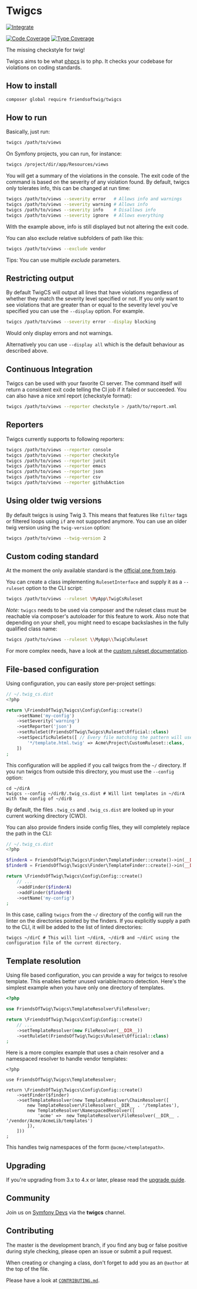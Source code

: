 # Twigcs

[![Integrate](https://github.com/friendsoftwig/twigcs/workflows/Integrate/badge.svg)](https://github.com/friendsoftwig/twigcs/actions)

[![Code Coverage](https://codecov.io/github/friendsoftwig/twigcs/branch/main/graph/badge.svg)](https://codecov.io/github/friendsoftwig/twigcs)
[![Type Coverage](https://shepherd.dev/github/friendsoftwig/twigcs/coverage.svg)](https://shepherd.dev/github/friendsoftwig/twigcs)

The missing checkstyle for twig!

Twigcs aims to be what [phpcs](https://github.com/squizlabs/PHP_CodeSniffer) is to php. It checks your codebase for
violations on coding standards.

## How to install

```bash
composer global require friendsoftwig/twigcs
```

## How to run

Basically, just run:

```bash
twigcs /path/to/views
```

On Symfony projects, you can run, for instance:

```bash
twigcs /project/dir/app/Resources/views
```

You will get a summary of the violations in the console. The exit code of the command is based on the severity
of any violation found. By default, twigcs only tolerates info, this can be changed at run time:

```bash
twigcs /path/to/views --severity error   # Allows info and warnings
twigcs /path/to/views --severity warning # Allows info
twigcs /path/to/views --severity info    # Disallows info
twigcs /path/to/views --severity ignore  # Allows everything
```

With the example above, info is still displayed but not altering the exit code.

You can also exclude relative subfolders of path like this:

```bash
twigcs /path/to/views --exclude vendor
```

Tips: You can use multiple _exclude_ parameters.

## Restricting output

By default TwigCS will output all lines that have violations regardless of whether they match the severity level
specified or not. If you only want to see violations that are greater than or equal to the severity level you've specified
you can use the `--display` option. For example.

```bash
twigcs /path/to/views --severity error --display blocking
```

Would only display errors and not warnings.

Alternatively you can use `--display all` which is the default behaviour as described above.

## Continuous Integration

Twigcs can be used with your favorite CI server. The command itself will return a consistent exit code telling
the CI job if it failed or succeeded. You can also have a nice xml report (checkstyle format):

```bash
twigcs /path/to/views --reporter checkstyle > /path/to/report.xml
```

## Reporters

Twigcs currently supports to following reporters:

```bash
twigcs /path/to/views --reporter console
twigcs /path/to/views --reporter checkstyle
twigcs /path/to/views --reporter junit
twigcs /path/to/views --reporter emacs
twigcs /path/to/views --reporter json
twigcs /path/to/views --reporter csv
twigcs /path/to/views --reporter githubAction
```

## Using older twig versions

By default twigcs is using Twig 3. This means that features like `filter` tags or filtered loops using `if` are not supported
anymore. You can use an older twig version using the `twig-version` option:

```bash
twigcs /path/to/views --twig-version 2
```

## Custom coding standard

At the moment the only available standard is the [official one from twig](https://twig.symfony.com/doc/3.x/coding_standards.html).

You can create a class implementing `RulesetInterface` and supply it as a `--ruleset` option to the CLI script:

```bash
twigcs /path/to/views --ruleset \MyApp\TwigCsRuleset
```

_Note:_ `twigcs` needs to be used via composer and the ruleset class must be reachable via composer's autoloader for this feature to work.
Also note that depending on your shell, you might need to escape backslashes in the fully qualified class name:

```bash
twigcs /path/to/views --ruleset \\MyApp\\TwigCsRuleset
```

For more complex needs, have a look at the [custom ruleset documentation](doc/ruleset.md).

## File-based configuration

Using configuration, you can easily store per-project settings:

```php
// ~/.twig_cs.dist
<?php

return \FriendsOfTwig\Twigcs\Config\Config::create()
    ->setName('my-config')
    ->setSeverity('warning')
    ->setReporter('json')
    ->setRuleSet(FriendsOfTwig\Twigcs\Ruleset\Official::class)
    ->setSpecificRuleSets([ // Every file matching the pattern will use a different ruleset.
        '*/template.html.twig' => Acme\Project\CustomRuleset::class,
    ])
;
```

This configuration will be applied if you call twigcs from the `~/` directory. If you run twigcs from outside this directory,
you must use the `--config` option:

```
cd ~/dirA
twigcs --config ~/dirB/.twig_cs.dist # Will lint templates in ~/dirA with the config of ~/dirB
```

By default, the files `.twig_cs` and `.twig_cs.dist` are looked up in your current working directory (CWD).

You can also provide finders inside config files, they will completely replace the path in the CLI:

```php
// ~/.twig_cs.dist
<?php

$finderA = FriendsOfTwig\Twigcs\Finder\TemplateFinder::create()->in(__DIR__.'/dirA');
$finderB = FriendsOfTwig\Twigcs\Finder\TemplateFinder::create()->in(__DIR__.'/dirB');

return \FriendsOfTwig\Twigcs\Config\Config::create()
    // ...
    ->addFinder($finderA)
    ->addFinder($finderB)
    ->setName('my-config')
;
```

In this case, calling `twigcs` from the `~/` directory of the config will run the linter on the directories pointed by the finders.
If you explicitly supply a path to the CLI, it will be added to the list of linted directories:

```
twigcs ~/dirC # This will lint ~/dirA, ~/dirB and ~/dirC using the configuration file of the current directory.
```

## Template resolution

Using file based configuration, you can provide a way for twigcs to resolve template. This enables better unused variable/macro detection. Here's the
simplest example when you have only one directory of templates.

```php
<?php

use FriendsOfTwig\Twigcs\TemplateResolver\FileResolver;

return \FriendsOfTwig\Twigcs\Config\Config::create()
    // ...
    ->setTemplateResolver(new FileResolver(__DIR__))
    ->setRuleSet(FriendsOfTwig\Twigcs\Ruleset\Official::class)
;
```

Here is a more complex example that uses a chain resolver and a namespaced resolver to handle vendor templates:

```
<?php

use FriendsOfTwig\Twigcs\TemplateResolver;

return \FriendsOfTwig\Twigcs\Config\Config::create()
    ->setFinder($finder)
    ->setTemplateResolver(new TemplateResolver\ChainResolver([
        new TemplateResolver\FileResolver(__DIR__ . '/templates'),
        new TemplateResolver\NamespacedResolver([
            'acme' =>  new TemplateResolver\FileResolver(__DIR__ . '/vendor/Acme/AcmeLib/templates')
        ]),
    ]))
;
```

This handles twig namespaces of the form `@acme/<templatepath>`.

## Upgrading

If you're upgrading from 3.x to 4.x or later, please read the [upgrade guide](doc/upgrade.md).

## Community

Join us on [Symfony Devs](https://symfony.com/slack) via the **twigcs** channel.

## Contributing

The master is the development branch, if you find any bug or false positive during style checking, please
open an issue or submit a pull request.

When creating or changing a class, don't forget to add you as an `@author` at the top of the file.

Please have a look at [`CONTRIBUTING.md`](.github/CONTRIBUTING.md).
